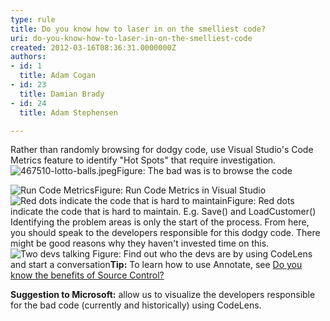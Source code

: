 ```yaml
---
type: rule
title: Do you know how to laser in on the smelliest code?
uri: do-you-know-how-to-laser-in-on-the-smelliest-code
created: 2012-03-16T08:36:31.0000000Z
authors:
- id: 1
  title: Adam Cogan
- id: 23
  title: Damian Brady
- id: 24
  title: Adam Stephensen

---
```


 
Rather than randomly browsing for dodgy code, use Visual Studio's Code Metrics feature to identify "Hot Spots" that require investigation.
![467510-lotto-balls.jpeg](/PublishingImages/lotto-balls.jpeg)​Figure: The bad was is to browse the code
​

 ![Run Code Metrics](/PublishingImages/VS%2011%20Code%20Metrics.png)Figure: Run Code Metrics in Visual Studio![Red dots indicate the code that is hard to maintain](/PublishingImages/CodeMetrics_3.png)Figure: Red dots indicate the code that is hard to maintain. E.g. Save() and LoadCustomer()
Identifying the problem areas is only the start of the process. From here, you should speak to the developers responsible for this dodgy code. There might be good reasons why they haven't invested time on this.
![Two devs talking](/PublishingImages/two-devs-talking.jpg)
Figure: Find out who the devs are by using CodeLens and start a conversation​​**Tip:** To learn how to use Annotate, see  [Do you know the benefits of Source Control?](http&#58;//www.ssw.com.au/ssw/Standards/Rules/RulesToBetterSourceControlwithTFS.aspx#UsingSourceControl)


**​Suggestion to Microsoft:** allow us to visualize the developers responsible for the bad code (currently and historically) using CodeLens.

